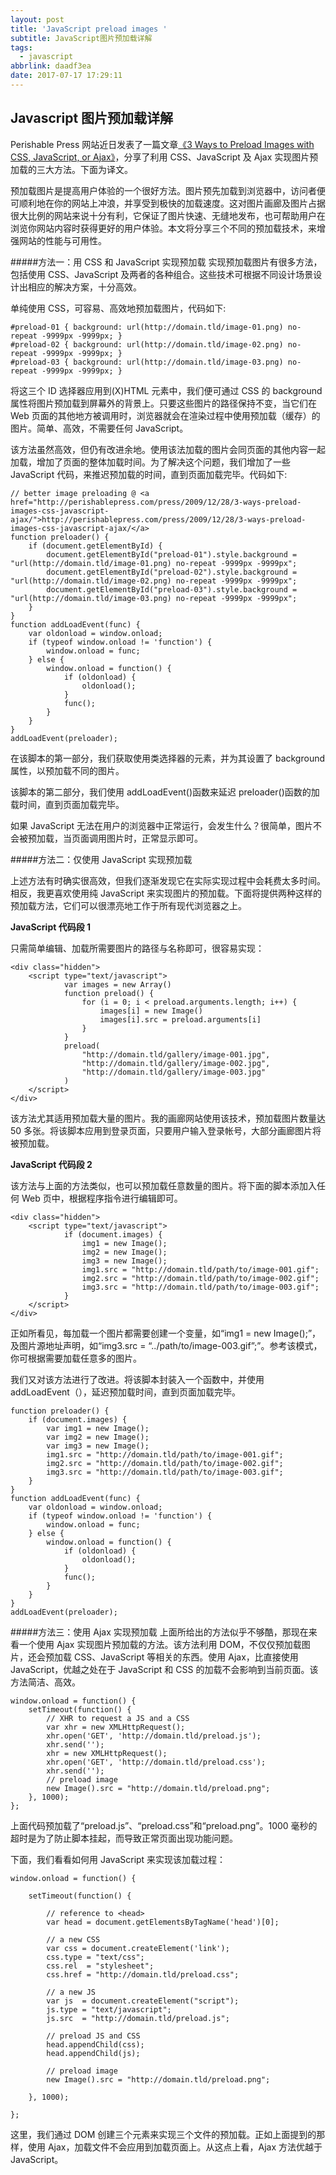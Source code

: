 ```yaml
---
layout: post
title: 'JavaScript preload images '
subtitle: JavaScript图片预加载详解
tags:
  - javascript
abbrlink: daadf3ea
date: 2017-07-17 17:29:11
---
```


## Javascript 图片预加载详解

Perishable Press 网站近日发表了一篇文章[《3 Ways to Preload Images with CSS, JavaScript, or Ajax》](https://perishablepress.com/3-ways-preload-images-css-javascript-ajax/)，分享了利用 CSS、JavaScript 及 Ajax 实现图片预加载的三大方法。下面为译文。

预加载图片是提高用户体验的一个很好方法。图片预先加载到浏览器中，访问者便可顺利地在你的网站上冲浪，并享受到极快的加载速度。这对图片画廊及图片占据很大比例的网站来说十分有利，它保证了图片快速、无缝地发布，也可帮助用户在浏览你网站内容时获得更好的用户体验。本文将分享三个不同的预加载技术，来增强网站的性能与可用性。

#####方法一：用 CSS 和 JavaScript 实现预加载
实现预加载图片有很多方法，包括使用 CSS、JavaScript 及两者的各种组合。这些技术可根据不同设计场景设计出相应的解决方案，十分高效。

单纯使用 CSS，可容易、高效地预加载图片，代码如下:

```
#preload-01 { background: url(http://domain.tld/image-01.png) no-repeat -9999px -9999px; }
#preload-02 { background: url(http://domain.tld/image-02.png) no-repeat -9999px -9999px; }
#preload-03 { background: url(http://domain.tld/image-03.png) no-repeat -9999px -9999px; }
```

将这三个 ID 选择器应用到(X)HTML 元素中，我们便可通过 CSS 的 background 属性将图片预加载到屏幕外的背景上。只要这些图片的路径保持不变，当它们在 Web 页面的其他地方被调用时，浏览器就会在渲染过程中使用预加载（缓存）的图片。简单、高效，不需要任何 JavaScript。

该方法虽然高效，但仍有改进余地。使用该法加载的图片会同页面的其他内容一起加载，增加了页面的整体加载时间。为了解决这个问题，我们增加了一些 JavaScript 代码，来推迟预加载的时间，直到页面加载完毕。代码如下:

```
// better image preloading @ <a href="http://perishablepress.com/press/2009/12/28/3-ways-preload-images-css-javascript-ajax/">http://perishablepress.com/press/2009/12/28/3-ways-preload-images-css-javascript-ajax/</a>
function preloader() {
    if (document.getElementById) {
        document.getElementById("preload-01").style.background = "url(http://domain.tld/image-01.png) no-repeat -9999px -9999px";
        document.getElementById("preload-02").style.background = "url(http://domain.tld/image-02.png) no-repeat -9999px -9999px";
        document.getElementById("preload-03").style.background = "url(http://domain.tld/image-03.png) no-repeat -9999px -9999px";
    }
}
function addLoadEvent(func) {
    var oldonload = window.onload;
    if (typeof window.onload != 'function') {
        window.onload = func;
    } else {
        window.onload = function() {
            if (oldonload) {
                oldonload();
            }
            func();
        }
    }
}
addLoadEvent(preloader);
```

在该脚本的第一部分，我们获取使用类选择器的元素，并为其设置了 background 属性，以预加载不同的图片。

该脚本的第二部分，我们使用 addLoadEvent()函数来延迟 preloader()函数的加载时间，直到页面加载完毕。

如果 JavaScript 无法在用户的浏览器中正常运行，会发生什么？很简单，图片不会被预加载，当页面调用图片时，正常显示即可。

#####方法二：仅使用 JavaScript 实现预加载

上述方法有时确实很高效，但我们逐渐发现它在实际实现过程中会耗费太多时间。相反，我更喜欢使用纯 JavaScript 来实现图片的预加载。下面将提供两种这样的预加载方法，它们可以很漂亮地工作于所有现代浏览器之上。

**JavaScript 代码段 1**

只需简单编辑、加载所需要图片的路径与名称即可，很容易实现：

```
<div class="hidden">
    <script type="text/javascript">
            var images = new Array()
            function preload() {
                for (i = 0; i < preload.arguments.length; i++) {
                    images[i] = new Image()
                    images[i].src = preload.arguments[i]
                }
            }
            preload(
                "http://domain.tld/gallery/image-001.jpg",
                "http://domain.tld/gallery/image-002.jpg",
                "http://domain.tld/gallery/image-003.jpg"
            )
    </script>
</div>
```

该方法尤其适用预加载大量的图片。我的画廊网站使用该技术，预加载图片数量达 50 多张。将该脚本应用到登录页面，只要用户输入登录帐号，大部分画廊图片将被预加载。

**JavaScript 代码段 2**

该方法与上面的方法类似，也可以预加载任意数量的图片。将下面的脚本添加入任何 Web 页中，根据程序指令进行编辑即可。

```
<div class="hidden">
    <script type="text/javascript">
            if (document.images) {
                img1 = new Image();
                img2 = new Image();
                img3 = new Image();
                img1.src = "http://domain.tld/path/to/image-001.gif";
                img2.src = "http://domain.tld/path/to/image-002.gif";
                img3.src = "http://domain.tld/path/to/image-003.gif";
            }
    </script>
</div>
```

正如所看见，每加载一个图片都需要创建一个变量，如“img1 = new Image();”，及图片源地址声明，如“img3.src = “../path/to/image-003.gif”;”。参考该模式，你可根据需要加载任意多的图片。

我们又对该方法进行了改进。将该脚本封装入一个函数中，并使用 addLoadEvent（），延迟预加载时间，直到页面加载完毕。

```
function preloader() {
    if (document.images) {
        var img1 = new Image();
        var img2 = new Image();
        var img3 = new Image();
        img1.src = "http://domain.tld/path/to/image-001.gif";
        img2.src = "http://domain.tld/path/to/image-002.gif";
        img3.src = "http://domain.tld/path/to/image-003.gif";
    }
}
function addLoadEvent(func) {
    var oldonload = window.onload;
    if (typeof window.onload != 'function') {
        window.onload = func;
    } else {
        window.onload = function() {
            if (oldonload) {
                oldonload();
            }
            func();
        }
    }
}
addLoadEvent(preloader);
```

#####方法三：使用 Ajax 实现预加载
上面所给出的方法似乎不够酷，那现在来看一个使用 Ajax 实现图片预加载的方法。该方法利用 DOM，不仅仅预加载图片，还会预加载 CSS、JavaScript 等相关的东西。使用 Ajax，比直接使用 JavaScript，优越之处在于 JavaScript 和 CSS 的加载不会影响到当前页面。该方法简洁、高效。

```
window.onload = function() {
    setTimeout(function() {
        // XHR to request a JS and a CSS
        var xhr = new XMLHttpRequest();
        xhr.open('GET', 'http://domain.tld/preload.js');
        xhr.send('');
        xhr = new XMLHttpRequest();
        xhr.open('GET', 'http://domain.tld/preload.css');
        xhr.send('');
        // preload image
        new Image().src = "http://domain.tld/preload.png";
    }, 1000);
};
```

上面代码预加载了“preload.js”、“preload.css”和“preload.png”。1000 毫秒的超时是为了防止脚本挂起，而导致正常页面出现功能问题。

下面，我们看看如何用 JavaScript 来实现该加载过程：

```
window.onload = function() {

    setTimeout(function() {

        // reference to <head>
        var head = document.getElementsByTagName('head')[0];

        // a new CSS
        var css = document.createElement('link');
        css.type = "text/css";
        css.rel  = "stylesheet";
        css.href = "http://domain.tld/preload.css";

        // a new JS
        var js  = document.createElement("script");
        js.type = "text/javascript";
        js.src  = "http://domain.tld/preload.js";

        // preload JS and CSS
        head.appendChild(css);
        head.appendChild(js);

        // preload image
        new Image().src = "http://domain.tld/preload.png";

    }, 1000);

};
```

这里，我们通过 DOM 创建三个元素来实现三个文件的预加载。正如上面提到的那样，使用 Ajax，加载文件不会应用到加载页面上。从这点上看，Ajax 方法优越于 JavaScript。
